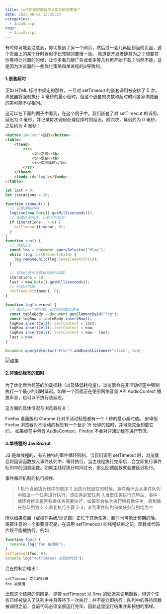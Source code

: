 ```yaml
---
title: js中的定时器似乎比实际时间更慢？
date: 2023-08-01 15:35:23
categories:
  - JavaScript
tags:
  - JavaScript
---
```


有时你可能会注意到，你切换到了另一个网页，然后过一会儿再回到当前页面，这个页面上的某个计时器似乎比预期的要慢一些。
难道是开发者肆意为之？想要在你等待计时器的时候，让你多看几眼广告或者多等几秒再开始下载？当然不是，这是因为浏览器的一些优化策略和单进程的js导致的。

#### 1.嵌套超时

正如 HTML 标准中规定的那样，一旦对 setTimeout 的嵌套调用被安排了 5
次，浏览器将强制执行 4
毫秒的最小超时。但这个嵌套的次数和超时时间各家浏览器的实可能不尽相同。

这可以在下面的例子中看到，在这个例子中，我们嵌套了对 setTimeout 的调用，延迟为 0
毫秒，并记录每次调用处理程序时的延迟。前四次，延迟约为 0 毫秒，之后约为 4 毫秒：

```html
<button id="run">运行</button>
<table>
	<thead>
		<tr>
			<th>之前</th>
			<th>现在</th>
			<th>实际延时</th>
		</tr>
	</thead>
	<tbody id="log"></tbody>
</table>
```

```js
let last = 0;
let iterations = 10;

function timeout() {
  // 记录调用时间
  logline(new Date().getMilliseconds());
  // 如果还没结束，计划下次调用
  if (iterations-- > 0) {
    setTimeout(timeout, 0);
  }
}
function run() {
  // 清除日志
  const log = document.querySelector("#log");
  while (log.lastElementChild) {
    log.removeChild(log.lastElementChild);
  }

  // 初始化迭代次数和开始时间戳
  iterations = 10;
  last = new Date().getMilliseconds();
  // 开启计时器
  setTimeout(timeout, 0);
}

function logline(now) {
  // 输出上一个时间戳、新的时间戳及差值
  const tableBody = document.getElementById("log");
  const logRow = tableBody.insertRow();
  logRow.insertCell().textContent = last;
  logRow.insertCell().textContent = now;
  logRow.insertCell().textContent = now - last;
  last = now;
}

document.querySelector("#run").addEventListener("click", run);
```

![结果](https://cdn.jsdelivr.net/gh/hibichann/picgo@main/202308030948944.png)

#### 2.非活动标签的超时

为了优化后台标签的加载损耗（以及降低耗电量），浏览器会在非活动标签中强制执行一个最小的超时延迟。如果一个页面正在使用网络音频
API AudioContext 播放声音，也可以不执行该延迟。

这方面的具体情况与浏览器有关：

Firefox 桌面版和 Chrome 针对不活动标签都有一个 1 秒的最小超时值。 安卓版 Firefox
浏览器对不活动的标签有一个至少 15 分钟的超时，并可能完全卸载它们。
如果标签中包含 AudioContext，Firefox 不会对非活动标签进行节流。

#### 3.单线程的 JavaScript

JS 是单线程的，有它独特的事件循环机制。当我们调用 setTimeout
时，浏览器会将回调函数放入事件队列中，等待执行。当主线程执行完毕后，会立即执行事件队列中的回调函数。如果主线程执行时间过长，那么回调函数就会被延迟执行。

事件循环机制的执行顺序:

> 1.执行当前执行栈中的顺序
> 2.当执行栈是空的时候，事件循环会从事件队列中取出一个任务进行执行，该任务是宏任务
> 3.当宏任务执行完毕后，事件循环会检查是否有微任务需要执行，如果有会依次执行所有微任务，直到微任务队列为空
> 4.重复执行步骤 2-3，直到事件队列和微任务队列均为空

所以如果页面（或操作系统/浏览器）正忙于其他任务，超时也可能比预期的晚。需要注意的一个重要情况是，在调用
setTimeout() 的线程结束之前，函数或代码片段不能被执行。例如：

```js
function foo() {
  console.log("foo 被调用");
}
setTimeout(foo, 0);
console.log("setTimeout 之后的代码");
```

会在控制台输出：

```
setTimeout 之后的代码
foo 被调用
```

出现这个结果的原因是，尽管 setTimeout 以 0ms
的延迟来调用函数，但这个任务已经被放入了队列中并且等待下一次执行；并不是立即执行；队列中的等待函数被调用之前，当前代码必须全部运行完毕，因此这里运行结果并非预想的那样。
